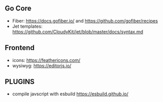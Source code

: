 ## Go Core
- Fiber: https://docs.gofiber.io/ and https://github.com/gofiber/recipes
- Jet templates: https://github.com/CloudyKit/jet/blob/master/docs/syntax.md

## Frontend
- icons: https://feathericons.com/
- wysiwyg: https://editorjs.io/


## PLUGINS
- compile javscript with esbuild https://esbuild.github.io/
